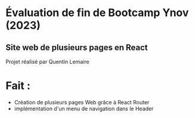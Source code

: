 # Évaluation de fin de Bootcamp Ynov (2023)
## Site web de plusieurs pages en React
Projet réalisé par Quentin Lemaire

# Fait :
- Création de plusieurs pages Web grâce à React Router
- implémentation d'un menu de navigation dans le Header